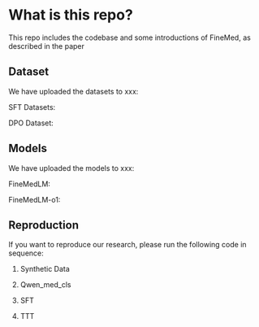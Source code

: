 # What is this repo?

This repo includes the codebase and some introductions of FineMed, as described in the paper

## Dataset

We have uploaded the datasets to xxx: 

SFT Datasets: 

DPO Dataset: 

## Models

We have uploaded the models to xxx:

FineMedLM: 

FineMedLM-o1: 

## Reproduction

If you want to reproduce our research, please run the following code in sequence:

1. Synthetic Data

2. Qwen_med_cls

3. SFT

4. TTT
